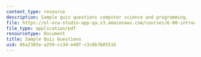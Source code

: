 ```yaml
---
content_type: resource
description: Sample quiz questions computer science and programming.
file: https://ol-ocw-studio-app-qa.s3.amazonaws.com/courses/6-00-introduction-to-computer-science-and-programming-fall-2008/06a2385ea259cc3de48fc3c8b7605516_quiz1.pdf
file_type: application/pdf
resourcetype: Document
title: Sample Quiz Questions
uid: 06a2385e-a259-cc3d-e48f-c3c8b7605516
---
```

